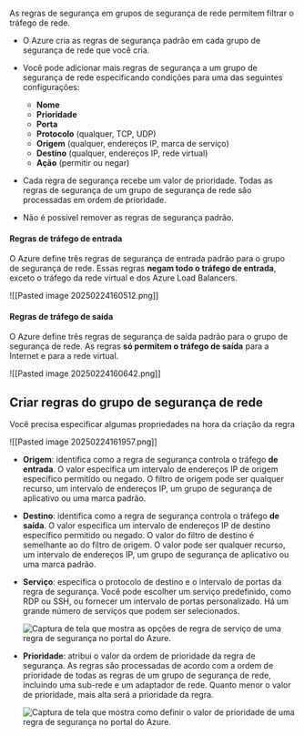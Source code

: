 As regras de segurança em grupos de segurança de rede permitem filtrar o tráfego de rede.


- O Azure cria as regras de segurança padrão em cada grupo de segurança de rede que você cria.
- Você pode adicionar mais regras de segurança a um grupo de segurança de rede especificando condições para uma das seguintes configurações:
    
    - **Nome**
    - **Prioridade**
    - **Porta**
    - **Protocolo** (qualquer, TCP, UDP)
    - **Origem** (qualquer, endereços IP, marca de serviço)
    - **Destino** (qualquer, endereços IP, rede virtual)
    - **Ação** (permitir ou negar)
    
- Cada regra de segurança recebe um valor de prioridade. Todas as regras de segurança de um grupo de segurança de rede são processadas em ordem de prioridade.
- Não é possível remover as regras de segurança padrão.

#### Regras de tráfego de entrada
O Azure define três regras de segurança de entrada padrão para o grupo de segurança de rede. Essas regras **negam todo o tráfego de entrada**, exceto o tráfego da rede virtual e dos Azure Load Balancers.

![[Pasted image 20250224160512.png]]

#### Regras de tráfego de saída
O Azure define três regras de segurança de saída padrão para o grupo de segurança de rede. As regras **só permitem o tráfego de saída** para a Internet e para a rede virtual.

![[Pasted image 20250224160642.png]]


## Criar regras do grupo de segurança de rede

Você precisa especificar algumas propriedades na hora da criação da regra

![[Pasted image 20250224161957.png]]
- **Origem**: identifica como a regra de segurança controla o tráfego **de entrada**. O valor especifica um intervalo de endereços IP de origem específico permitido ou negado. O filtro de origem pode ser qualquer recurso, um intervalo de endereços IP, um grupo de segurança de aplicativo ou uma marca padrão.
    
- **Destino**: identifica como a regra de segurança controla o tráfego **de saída**. O valor especifica um intervalo de endereços IP de destino específico permitido ou negado. O valor do filtro de destino é semelhante ao do filtro de origem. O valor pode ser qualquer recurso, um intervalo de endereços IP, um grupo de segurança de aplicativo ou uma marca padrão.
    
- **Serviço**: especifica o protocolo de destino e o intervalo de portas da regra de segurança. Você pode escolher um serviço predefinido, como RDP ou SSH, ou fornecer um intervalo de portas personalizado. Há um grande número de serviços que podem ser selecionados.
    
    ![Captura de tela que mostra as opções de regra de serviço de uma regra de segurança no portal do Azure.](https://learn.microsoft.com/pt-br/training/wwl-azure/configure-network-security-groups/media/security-services.png)
    
- **Prioridade**: atribui o valor da ordem de prioridade da regra de segurança. As regras são processadas de acordo com a ordem de prioridade de todas as regras de um grupo de segurança de rede, incluindo uma sub-rede e um adaptador de rede. Quanto menor o valor de prioridade, mais alta será a prioridade da regra.
    
    ![Captura de tela que mostra como definir o valor de prioridade de uma regra de segurança no portal do Azure.](https://learn.microsoft.com/pt-br/training/wwl-azure/configure-network-security-groups/media/security-priority.png)

